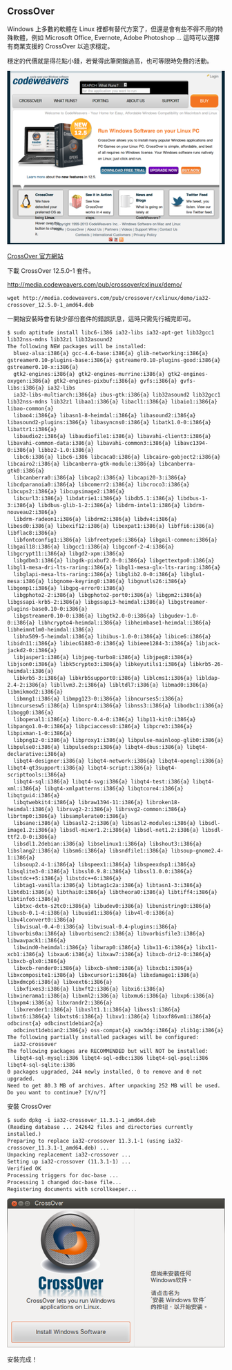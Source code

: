 
## CrossOver

Windows 上多數的軟體在 Linux 裡都有替代方案了，但還是會有些不得不用的特殊軟體，例如 Microsoft Office, Evernote, Adobe Photoshop ... 這時可以選擇有商業支援的 CrossOver 以追求穩定。

穩定的代價就是得花點小錢，若覺得此筆開銷過高，也可等限時免費的活動。

![2013-09-16-crowser-00.png](imgs/2013-09-16-crowser-00.png "2013-09-16-crowser-00.png")

[CrossOver 官方網站](http://www.codeweavers.com/)

下載 CrossOver 12.5.0-1 套件。

http://media.codeweavers.com/pub/crossover/cxlinux/demo/

	wget http://media.codeweavers.com/pub/crossover/cxlinux/demo/ia32-crossover_12.5.0-1_amd64.deb
 
一開始安裝時會有缺少部份套件的錯誤訊息，這時只需先行補完即可。

	$ sudo aptitude install libc6-i386 ia32-libs ia32-apt-get lib32gcc1 lib32nss-mdns lib32z1 lib32asound2 
	The following NEW packages will be installed:
	  bluez-alsa:i386{a} gcc-4.6-base:i386{a} glib-networking:i386{a} gstreamer0.10-plugins-base:i386{a} gstreamer0.10-plugins-good:i386{a} gstreamer0.10-x:i386{a} 
	  gtk2-engines:i386{a} gtk2-engines-murrine:i386{a} gtk2-engines-oxygen:i386{a} gtk2-engines-pixbuf:i386{a} gvfs:i386{a} gvfs-libs:i386{a} ia32-libs 
	  ia32-libs-multiarch:i386{a} ibus-gtk:i386{a} lib32asound2 lib32gcc1 lib32nss-mdns lib32z1 libaa1:i386{a} libacl1:i386{a} libaio1:i386{a} libao-common{a} 
	  libao4:i386{a} libasn1-8-heimdal:i386{a} libasound2:i386{a} libasound2-plugins:i386{a} libasyncns0:i386{a} libatk1.0-0:i386{a} libattr1:i386{a} 
	  libaudio2:i386{a} libaudiofile1:i386{a} libavahi-client3:i386{a} libavahi-common-data:i386{a} libavahi-common3:i386{a} libavc1394-0:i386{a} libbz2-1.0:i386{a} 
	  libc6:i386{a} libc6-i386 libcaca0:i386{a} libcairo-gobject2:i386{a} libcairo2:i386{a} libcanberra-gtk-module:i386{a} libcanberra-gtk0:i386{a} 
	  libcanberra0:i386{a} libcap2:i386{a} libcapi20-3:i386{a} libcdparanoia0:i386{a} libcomerr2:i386{a} libcroco3:i386{a} libcups2:i386{a} libcupsimage2:i386{a} 
	  libcurl3:i386{a} libdatrie1:i386{a} libdb5.1:i386{a} libdbus-1-3:i386{a} libdbus-glib-1-2:i386{a} libdrm-intel1:i386{a} libdrm-nouveau2:i386{a} 
	  libdrm-radeon1:i386{a} libdrm2:i386{a} libdv4:i386{a} libesd0:i386{a} libexif12:i386{a} libexpat1:i386{a} libffi6:i386{a} libflac8:i386{a} 
	  libfontconfig1:i386{a} libfreetype6:i386{a} libgail-common:i386{a} libgail18:i386{a} libgcc1:i386{a} libgconf-2-4:i386{a} libgcrypt11:i386{a} libgd2-xpm:i386{a} 
	  libgdbm3:i386{a} libgdk-pixbuf2.0-0:i386{a} libgettextpo0:i386{a} libgl1-mesa-dri-lts-raring:i386{a} libgl1-mesa-glx-lts-raring:i386{a} 
	  libglapi-mesa-lts-raring:i386{a} libglib2.0-0:i386{a} libglu1-mesa:i386{a} libgnome-keyring0:i386{a} libgnutls26:i386{a} libgomp1:i386{a} libgpg-error0:i386{a} 
	  libgphoto2-2:i386{a} libgphoto2-port0:i386{a} libgpm2:i386{a} libgssapi-krb5-2:i386{a} libgssapi3-heimdal:i386{a} libgstreamer-plugins-base0.10-0:i386{a} 
	  libgstreamer0.10-0:i386{a} libgtk2.0-0:i386{a} libgudev-1.0-0:i386{a} libhcrypto4-heimdal:i386{a} libheimbase1-heimdal:i386{a} libheimntlm0-heimdal:i386{a} 
	  libhx509-5-heimdal:i386{a} libibus-1.0-0:i386{a} libice6:i386{a} libidn11:i386{a} libiec61883-0:i386{a} libieee1284-3:i386{a} libjack-jackd2-0:i386{a} 
	  libjasper1:i386{a} libjpeg-turbo8:i386{a} libjpeg8:i386{a} libjson0:i386{a} libk5crypto3:i386{a} libkeyutils1:i386{a} libkrb5-26-heimdal:i386{a} 
	  libkrb5-3:i386{a} libkrb5support0:i386{a} liblcms1:i386{a} libldap-2.4-2:i386{a} libllvm3.2:i386{a} libltdl7:i386{a} libmad0:i386{a} libmikmod2:i386{a} 
	  libmng1:i386{a} libmpg123-0:i386{a} libncurses5:i386{a} libncursesw5:i386{a} libnspr4:i386{a} libnss3:i386{a} libodbc1:i386{a} libogg0:i386{a} 
	  libopenal1:i386{a} liborc-0.4-0:i386{a} libp11-kit0:i386{a} libpango1.0-0:i386{a} libpciaccess0:i386{a} libpcre3:i386{a} libpixman-1-0:i386{a} 
	  libpng12-0:i386{a} libproxy1:i386{a} libpulse-mainloop-glib0:i386{a} libpulse0:i386{a} libpulsedsp:i386{a} libqt4-dbus:i386{a} libqt4-declarative:i386{a} 
	  libqt4-designer:i386{a} libqt4-network:i386{a} libqt4-opengl:i386{a} libqt4-qt3support:i386{a} libqt4-script:i386{a} libqt4-scripttools:i386{a} 
	  libqt4-sql:i386{a} libqt4-svg:i386{a} libqt4-test:i386{a} libqt4-xml:i386{a} libqt4-xmlpatterns:i386{a} libqtcore4:i386{a} libqtgui4:i386{a} 
	  libqtwebkit4:i386{a} libraw1394-11:i386{a} libroken18-heimdal:i386{a} librsvg2-2:i386{a} librsvg2-common:i386{a} librtmp0:i386{a} libsamplerate0:i386{a} 
	  libsane:i386{a} libsasl2-2:i386{a} libsasl2-modules:i386{a} libsdl-image1.2:i386{a} libsdl-mixer1.2:i386{a} libsdl-net1.2:i386{a} libsdl-ttf2.0-0:i386{a} 
	  libsdl1.2debian:i386{a} libselinux1:i386{a} libshout3:i386{a} libslang2:i386{a} libsm6:i386{a} libsndfile1:i386{a} libsoup-gnome2.4-1:i386{a} 
	  libsoup2.4-1:i386{a} libspeex1:i386{a} libspeexdsp1:i386{a} libsqlite3-0:i386{a} libssl0.9.8:i386{a} libssl1.0.0:i386{a} libstdc++5:i386{a} libstdc++6:i386{a} 
	  libtag1-vanilla:i386{a} libtag1c2a:i386{a} libtasn1-3:i386{a} libtdb1:i386{a} libthai0:i386{a} libtheora0:i386{a} libtiff4:i386{a} libtinfo5:i386{a} 
	  libtxc-dxtn-s2tc0:i386{a} libudev0:i386{a} libunistring0:i386{a} libusb-0.1-4:i386{a} libuuid1:i386{a} libv4l-0:i386{a} libv4lconvert0:i386{a} 
	  libvisual-0.4-0:i386{a} libvisual-0.4-plugins:i386{a} libvorbis0a:i386{a} libvorbisenc2:i386{a} libvorbisfile3:i386{a} libwavpack1:i386{a} 
	  libwind0-heimdal:i386{a} libwrap0:i386{a} libx11-6:i386{a} libx11-xcb1:i386{a} libxau6:i386{a} libxaw7:i386{a} libxcb-dri2-0:i386{a} libxcb-glx0:i386{a} 
	  libxcb-render0:i386{a} libxcb-shm0:i386{a} libxcb1:i386{a} libxcomposite1:i386{a} libxcursor1:i386{a} libxdamage1:i386{a} libxdmcp6:i386{a} libxext6:i386{a} 
	  libxfixes3:i386{a} libxft2:i386{a} libxi6:i386{a} libxinerama1:i386{a} libxml2:i386{a} libxmu6:i386{a} libxp6:i386{a} libxpm4:i386{a} libxrandr2:i386{a} 
	  libxrender1:i386{a} libxslt1.1:i386{a} libxss1:i386{a} libxt6:i386{a} libxtst6:i386{a} libxv1:i386{a} libxxf86vm1:i386{a} odbcinst{a} odbcinst1debian2{a} 
	  odbcinst1debian2:i386{a} oss-compat{a} xaw3dg:i386{a} zlib1g:i386{a} 
	The following partially installed packages will be configured:
	  ia32-crossover 
	The following packages are RECOMMENDED but will NOT be installed:
	  libqt4-sql-mysql:i386 libqt4-sql-odbc:i386 libqt4-sql-psql:i386 libqt4-sql-sqlite:i386 
	0 packages upgraded, 244 newly installed, 0 to remove and 0 not upgraded.
	Need to get 80.3 MB of archives. After unpacking 252 MB will be used.
	Do you want to continue? [Y/n/?]

安裝 CrossOver

	$ sudo dpkg -i ia32-crossover_11.3.1-1_amd64.deb 
	(Reading database ... 242642 files and directories currently installed.)
	Preparing to replace ia32-crossover 11.3.1-1 (using ia32-crossover_11.3.1-1_amd64.deb) ...
	Unpacking replacement ia32-crossover ...
	Setting up ia32-crossover (11.3.1-1) ...
	Verified OK
	Processing triggers for doc-base ...
	Processing 1 changed doc-base file...
	Registering documents with scrollkeeper...

![2013-09-16-crowser-01.png](imgs/2013-09-16-crowser-01.png "2013-09-16-crowser-01.png")

安裝完成！

